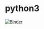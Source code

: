 # python3
[![Binder](https://mybinder.org/badge_logo.svg)](https://mybinder.org/v2/gh/Tsyshiu/python3.6/master?filepath=Index.ipynb)
